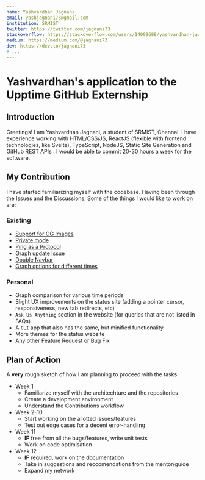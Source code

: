 ```yaml
---
name: Yashvardhan Jagnani
email: yashjagnani73@gmail.com
institution: SRMIST
twitter: https://twitter.com/jagnani73
stackoverflow: https://stackoverflow.com/users/14099688/yashvardhan-jagnani
medium: https://medium.com/@jagnani73
dev: https://dev.to/jagnani73
# ...
---
```


# Yashvardhan's application to the Upptime GitHub Externship

## Introduction

Greetings! I am Yashvardhan Jagnani, a student of SRMIST, Chennai. I have experience working with HTML/CSS/JS, ReactJS (flexible with frontend technologies, like Svelte), TypeScript, NodeJS, Static Site Generation and GitHub REST APIs . I would be able to commit 20-30 hours a week for the software.

## My Contribution

I have started familiarizing myself with the codebase. Having been through the Issues and the Discussions, Some of the things I would like to work on are:

### Existing

- [Support for OG Images](https://github.com/upptime/upptime/discussions/282)
- [Private mode](https://github.com/upptime/upptime/discussions/197)
- [Ping as a Protocol](https://github.com/upptime/upptime/discussions/339)
- [Graph update Issue](https://github.com/upptime/upptime/issues/347)
- [Double Navbar](https://github.com/upptime/upptime/issues/345)
- [Graph options for different times](https://github.com/upptime/upptime/issues/264)

### Personal

- Graph comparison for various time periods
- Slight UX improvements on the status site (adding a pointer cursor, responsiveness, new tab redirects, etc)
- `Ask Us Anything` section in the website (for queries that are not listed in FAQs)
- A `CLI` app that also has the same, but minified functionality
- More themes for the status website
- Any other Feature Request or Bug Fix

## Plan of Action

A **very** rough sketch of how I am planning to proceed with the tasks

- Week 1
  - Familiarize myself with the architechture and the repositories
  - Create a development environment
  - Understand the Contributions workflow
- Week 2-10
  - Start working on the allotted issues/features
  - Test out edge cases for a decent error-handling
- Week 11
  - **IF** free from all the bugs/features, write unit tests
  - Work on code optimisation
- Week 12
  - **IF** required, work on the documentation
  - Take in suggestions and reccomendations from the mentor/guide
  - Expand my network
